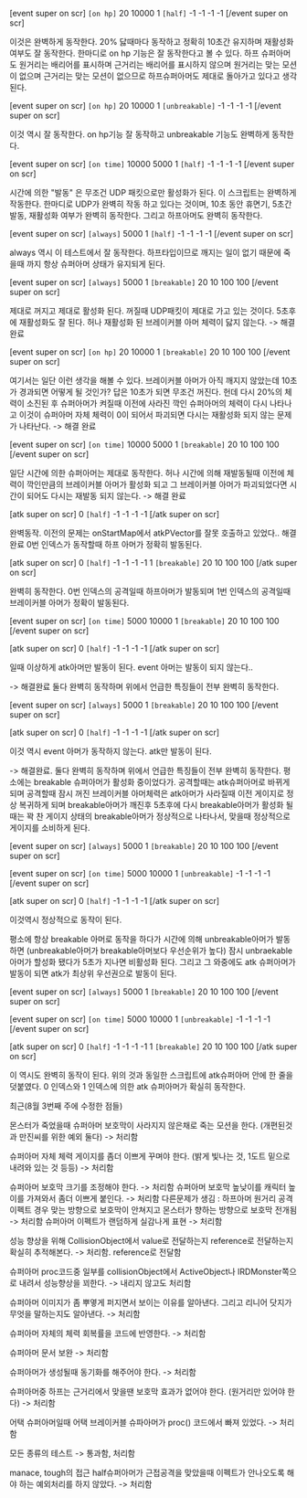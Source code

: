 [event super on scr]
`[on hp]` 20 10000 1
`[half]` -1 -1 -1 -1
[/event super on scr]

이것은 완벽하게 동작한다.   20% 닳때마다 동작하고 정확히 10초간 유지하며 재활성화 여부도 잘 동작한다. 
한마디로 on hp 기능은 잘 동작한다고 볼 수 있다. 
하프 슈퍼아머도 원거리는 배리어를 표시하며 근거리는 배리어를 표시하지 않으며 
원거리는 맞는 모션이 없으며 근거리는 맞는 모션이 없으므로 하프슈퍼아머도 제대로 돌아가고 있다고 생각된다.



[event super on scr]
`[on hp]` 20 10000 1
`[unbreakable]` -1 -1 -1 -1
[/event super on scr]

이것 역시 잘 동작한다.   on hp기능 잘 동작하고 
unbreakable 기능도 완벽하게 동작한다. 




[event super on scr]
`[on time]` 10000 5000 1
`[half]` -1 -1 -1 -1
[/event super on scr]

시간에 의한 "발동"  은 무조건 UDP 패킷으로만 활성화가 된다.
이 스크립트는 완벽하게 작동한다.
한마디로 UDP가 완벽히 작동 하고 있다는 것이며, 10초 동안 휴면기,  5초간 발동, 재활성화 여부가 완벽히
동작한다.   그리고 하프아머도 완벽히 동작한다.




[event super on scr]
`[always]` 5000 1
`[half]` -1 -1 -1 -1
[/event super on scr]

always 역시 이 테스트에서 잘 동작한다.   하프타입이므로 깨지는 일이 없기 때문에 죽을때 까지 항상 슈퍼아머 상태가 유지되게 된다.




[event super on scr]
`[always]` 5000 1
`[breakable]` 20 10 100 100
[/event super on scr]

제대로 꺼지고 제대로 활성화 된다.   꺼질때  UDP패킷이 제대로 가고 있는 것이다.
5초후에 재활성화도 잘 된다.      허나 재활성화 된 브레이커블 아머 체력이 닳지 않는다.
-> 해결 완료


[event super on scr]
`[on hp]` 20 10000 1
`[breakable]` 20 10 100 100
[/event super on scr]

여기서는 일단 이런 생각을 해볼 수 있다. 브레이커블 아머가 아직 깨지지 않았는데 10초가 경과되면 어떻게 될 것인가?
답은 10초가 되면 무조건 꺼진다. 
헌데 다시 20%의 체력이 소진된 후 슈퍼아머가 켜질때 이전에 사라진 깍인 슈퍼아머의 체력이 다시 나타나고
이것이 슈퍼아머 자체 체력이 0이 되어서 파괴되면 다시는 재활성화 되지 않는 문제가 나타난다.
-> 해결 완료



[event super on scr]
`[on time]` 10000 5000 1
`[breakable]` 20 10 100 100
[/event super on scr]

일단 시간에 의한 슈퍼아머는 제대로 동작한다.   허나 시간에 의해 재발동될때 이전에 체력이 깍인만큼의 브레이커블 아머가
활성화 되고 그 브레이커블 아머가 파괴되었다면 시간이 되어도 다시는 재발동 되지 않는다.
-> 해결 완료




[atk super on scr]
0 `[half]` -1 -1 -1 -1
[/atk super on scr]

완벽동작.  이전의 문제는 onStartMap에서 atkPVector를 잘못 호출하고 있었다..  해결 완료
0번 인덱스가 동작할때 하프 아머가 정확히 발동된다.



[atk super on scr]
0 `[half]` -1 -1 -1 -1
1 `[breakable]` 20 10 100 100
[/atk super on scr]

완벽히 동작한다.    0번 인덱스의 공격일때 하프아머가 발동되며 1번 인덱스의 공격일때 브레이커블 아머가 정확이 발동된다.





[event super on scr]
`[on time]` 5000 10000 1
`[breakable]` 20 10 100 100
[/event super on scr]

[atk super on scr]
0 `[half]` -1 -1 -1 -1
[/atk super on scr]

일때 이상하게 atk아머만 발동이 된다.   event 아머는 발동이 되지 않는다..

-> 해결완료 둘다 완벽히 동작하며 위에서 언급한 특징들이 전부 완벽히 동작한다.






[event super on scr]
`[always]` 5000 1
`[breakable]` 20 10 100 100
[/event super on scr]

[atk super on scr]
0 `[half]` -1 -1 -1 -1
[/atk super on scr]

이것 역시 event 아머가 동작하지 않는다.  atk만 발동이 된다. 

-> 해결완료.    둘다 완벽히 동작하며 위에서 언급한 특징들이 전부 완벽히 동작한다.
평소에는 breakable 슈퍼아머가 활성화 중이었다가.   공격할때는 atk슈퍼아머로 바뀌게 되며
공격할때 잠시 꺼진 브레이커블 아머체력은 atk아머가 사라질때 이전 게이지로 정상 복귀하게 되며
breakable아머가 깨진후 5초후에 다시 breakable아머가 활성화 될때는 꽉 찬 게이지 상태의
breakable아머가 정상적으로 나타나서,  맞을때 정상적으로 게이지를 소비하게 된다.






[event super on scr]
`[always]` 5000 1
`[breakable]` 20 10 100 100
[/event super on scr]

[event super on scr]
`[on time]` 5000 10000 1
`[unbreakable]` -1 -1 -1 -1
[/event super on scr]


[atk super on scr]
0 `[half]` -1 -1 -1 -1
[/atk super on scr]

이것역시 정상적으로 동작이 된다.

평소에 항상 breakable 아머로 동작을 하다가 시간에 의해 unbreakable아머가 발동하면  (unbreakable아머가 breakable아머보다 
우선순위가 높다)  잠시 unbraekable아머가 할성화 됐다가 5초가 지나면 비활성화 된다. 
그리고 그 와중에도 atk 슈퍼아머가 발동이 되면 atk가 최상위 우선권으로 발동이 된다.









[event super on scr]
`[always]` 5000 1
`[breakable]` 20 10 100 100
[/event super on scr]

[event super on scr]
`[on time]` 5000 10000 1
`[unbreakable]` -1 -1 -1 -1
[/event super on scr]


[atk super on scr]
0 `[half]` -1 -1 -1 -1
1 `[breakable]` 20 10 100 100
[/atk super on scr]

이 역시도 완벽히 동작이 된다. 
위의 것과 동일한 스크립트에 atk슈퍼아머 안에 한 줄을 덧붙였다. 
0 인덱스와 1 인덱스에 의한 atk 슈퍼아머가 확실히 동작한다.


















최근(8월 3번째 주에 수정한 점들)



몬스터가 죽었을때 슈퍼아머 보호막이 사라지지 않은채로 죽는 모션을 한다.  (개편된것과 만진씨를 위한 예외 둘다)   -> 처리함


슈퍼아머 자체 체력 게이지를 좀더 이쁘게 꾸며야 한다. (밝게 빛나는 것, 1도트 밑으로 내려와 있는 것 등등) -> 처리함

슈퍼아머 보호막 크기를 조정해야 한다.  		-> 처리함
슈퍼아머 보호막 높낮이를 캐릭터 높이를 가져와서 좀더 이쁘게 붙인다.	-> 처리함
다른문제가 생김 : 하프아머 원거리 공격 이펙트 경우 맞는 방향으로 보호막이 안쳐지고 몬스터가 향하는 방향으로 보호막 전개됨 -> 처리함
슈퍼아머 이펙트가 랜덤하게 실감나게 표현 -> 처리함


성능 향상을 위해 CollisionObject에서 value로 전달하는지 reference로 전달하는지 확실히 추적해본다. ->  처리함.  reference로 전달함

슈퍼아머 proc코드중 일부를 collisionObject에서 ActiveObject나 IRDMonster쪽으로 내려서 성능향상을 꾀한다.  -> 내리지 않고도 처리함

슈퍼아머 이미지가 좀 뿌옇게 퍼지면서 보이는 이유를 알아낸다.  그리고 리니어 닷지가 무엇을 말하는지도 알아낸다.  -> 처리함

슈퍼아머 자체의 체력 회복률을 코드에 반영한다. -> 처리함

슈퍼아머 문서 보완 -> 처리함

슈퍼아머가 생성될때 동기화를 해주어야 한다. -> 처리함

슈퍼아머중 하프는 근거리에서 맞을땐 보호막 효과가 없어야 한다. (원거리만 있어야 한다)  -> 처리함

어택 슈퍼아머일때 어택 브레이커블 슈파아머가 proc() 코드에서 빠져 있었다.  -> 처리함

모든 종류의 테스트 -> 통과함, 처리함

manace, tough의 접근 half슈퍼아머가 근접공격을 맞았을때 이펙트가 안나오도록 해야 하는 예외처리를 하지 않았다. -> 처리함